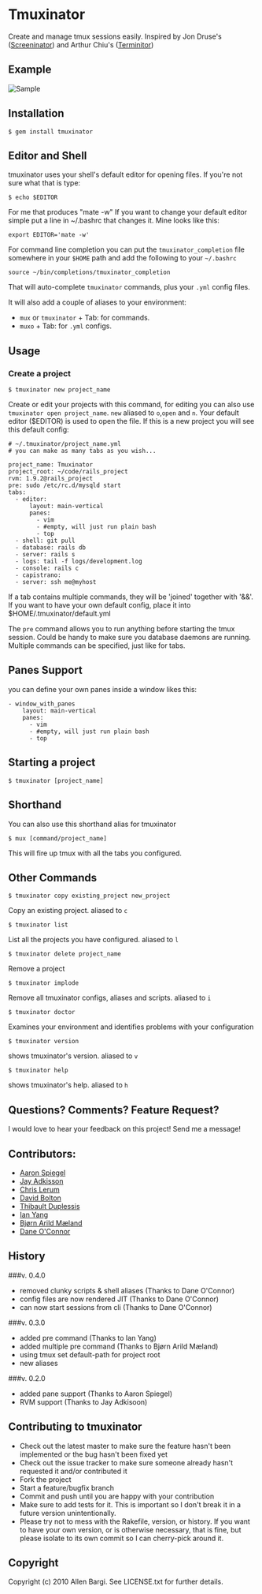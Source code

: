 # Tmuxinator

Create and manage tmux sessions easily. Inspired by Jon Druse's ([Screeninator](https://github.com/jondruse/screeninator)) and Arthur Chiu's ([Terminitor](http://github.com/achiu/terminitor))

## Example

![Sample](http://f.cl.ly/items/3e3I1l1t3D2U472n1h0h/Screen%20shot%202010-12-10%20at%2010.59.17%20PM.png)


## Installation

    $ gem install tmuxinator

## Editor and Shell

tmuxinator uses your shell's default editor for opening files.  If you're not sure what that is type:

    $ echo $EDITOR

For me that produces "mate -w"
If you want to change your default editor simple put a line in ~/.bashrc that changes it. Mine looks like this:

    export EDITOR='mate -w'

For command line completion you can put the `tmuxinator_completion` file somewhere in your `$HOME` path and add the following to your `~/.bashrc`

    source ~/bin/completions/tmuxinator_completion

That will auto-complete `tmuxinator` commands, plus your `.yml` config files.

It will also add a couple of aliases to your environment:

* `mux` or `tmuxinator` + Tab: for commands.
* `muxo` + Tab: for `.yml` configs.

## Usage


### Create a project ###

    $ tmuxinator new project_name

Create or edit your projects with this command, for editing you can also use `tmuxinator open project_name`. `new` aliased to `o`,`open` and `n`. Your default editor ($EDITOR) is used to open the file. If this is a new project you will see this default config:

    # ~/.tmuxinator/project_name.yml
    # you can make as many tabs as you wish...

    project_name: Tmuxinator
    project_root: ~/code/rails_project
    rvm: 1.9.2@rails_project
    pre: sudo /etc/rc.d/mysqld start
    tabs:
      - editor:
          layout: main-vertical
          panes:
            - vim
            - #empty, will just run plain bash
            - top
      - shell: git pull
      - database: rails db
      - server: rails s
      - logs: tail -f logs/development.log
      - console: rails c
      - capistrano:
      - server: ssh me@myhost


If a tab contains multiple commands, they will be 'joined' together with '&&'.
If you want to have your own default config, place it into $HOME/.tmuxinator/default.yml

The `pre` command allows you to run anything before starting the tmux session. Could be handy to make sure you database daemons are running. Multiple commands can be specified, just like for tabs.

## Panes Support
you can define your own panes inside a window likes this:

    - window_with_panes
        layout: main-vertical
        panes:
          - vim
          - #empty, will just run plain bash
          - top


## Starting a project

    $ tmuxinator [project_name]

## Shorthand

You can also use this shorthand alias for tmuxinator

    $ mux [command/project_name]

This will fire up tmux with all the tabs you configured.

## Other Commands

    $ tmuxinator copy existing_project new_project

Copy an existing project. aliased to `c`


    $ tmuxinator list

List all the projects you have configured. aliased to `l`


    $ tmuxinator delete project_name

Remove a project


    $ tmuxinator implode

Remove all tmuxinator configs, aliases and scripts. aliased to `i`

	$ tmuxinator doctor

Examines your environment and identifies problems with your configuration


    $ tmuxinator version

shows tmuxinator's version. aliased to `v`


    $ tmuxinator help

shows tmuxinator's help. aliased to `h`

## Questions? Comments? Feature Request?

I would love to hear your feedback on this project!  Send me a message!

## Contributors:

* [Aaron Spiegel](https://github.com/spiegela)
* [Jay Adkisson](https://github.com/jayferd)
* [Chris Lerum](https://github.com/chrislerum)
* [David Bolton](https://github.com/lightningdb)
* [Thibault Duplessis](https://github.com/ornicar)
* [Ian Yang](https://github.com/doitian)
* [Bjørn Arild Mæland](https://github.com/bmaland)
* [Dane O'Connor](https://github.com/thedeeno)


## History
###v. 0.4.0
* removed clunky scripts & shell aliases (Thanks to Dane O'Connor)
* config files are now rendered JIT (Thanks to Dane O'Connor)
* can now start sessions from cli (Thanks to Dane O'Connor)

###v. 0.3.0
* added pre command (Thanks to Ian Yang)
* added multiple pre command (Thanks to Bjørn Arild Mæland)
* using tmux set default-path for project root
* new aliases

###v. 0.2.0
* added pane support (Thanks to Aaron Spiegel)
* RVM support (Thanks to Jay Adkisoon)

## Contributing to tmuxinator

* Check out the latest master to make sure the feature hasn't been implemented or the bug hasn't been fixed yet
* Check out the issue tracker to make sure someone already hasn't requested it and/or contributed it
* Fork the project
* Start a feature/bugfix branch
* Commit and push until you are happy with your contribution
* Make sure to add tests for it. This is important so I don't break it in a future version unintentionally.
* Please try not to mess with the Rakefile, version, or history. If you want to have your own version, or is otherwise necessary, that is fine, but please isolate to its own commit so I can cherry-pick around it.

## Copyright

Copyright (c) 2010 Allen Bargi. See LICENSE.txt for further details.
